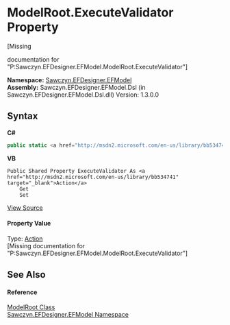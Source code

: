# ModelRoot.ExecuteValidator Property 
 

\[Missing <summary> documentation for "P:Sawczyn.EFDesigner.EFModel.ModelRoot.ExecuteValidator"\]

**Namespace:**&nbsp;<a href="N_Sawczyn_EFDesigner_EFModel">Sawczyn.EFDesigner.EFModel</a><br />**Assembly:**&nbsp;Sawczyn.EFDesigner.EFModel.Dsl (in Sawczyn.EFDesigner.EFModel.Dsl.dll) Version: 1.3.0.0

## Syntax

**C#**<br />
``` C#
public static <a href="http://msdn2.microsoft.com/en-us/library/bb534741" target="_blank">Action</a> ExecuteValidator { get; set; }
```

**VB**<br />
``` VB
Public Shared Property ExecuteValidator As <a href="http://msdn2.microsoft.com/en-us/library/bb534741" target="_blank">Action</a>
	Get
	Set
```

<a href="https://github.com/msawczyn/EFDesigner/tree/master/src/Dsl/CustomCode/Partials/ModelRoot.cs#L27" title="View the source code">View Source</a><br />

#### Property Value
Type: <a href="http://msdn2.microsoft.com/en-us/library/bb534741" target="_blank">Action</a><br />\[Missing <value> documentation for "P:Sawczyn.EFDesigner.EFModel.ModelRoot.ExecuteValidator"\]

## See Also


#### Reference
<a href="T_Sawczyn_EFDesigner_EFModel_ModelRoot">ModelRoot Class</a><br /><a href="N_Sawczyn_EFDesigner_EFModel">Sawczyn.EFDesigner.EFModel Namespace</a><br />